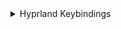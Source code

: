<details>
<summary> Hyprland Keybindings </summary>

## General Bindings
- **Launch Kitty Terminal**: `SUPER + Return`
- **Close Active Window**: `SUPER + Q`
- **Exit Hyprland**: `SUPER + M`
- **Fullscreen Active Window**: `SUPER + F`
- **Launch Rofi**: `SUPER + D`
- **Toggle Pseudotile Mode**: `SUPER + P`
- **Toggle Split Mode**: `SUPER + T`

## Vim-like Navigation Bindings
- **Move Focus**: `SUPER + h/j/k/l`
- **Move Window**: `SUPER + SHIFT + h/j/k/l`
- **Resize Window**: `SUPER + CTRL + h/j/k/l`

## Workspace Management
- **Switch to Workspace [1-10]**: `SUPER + [1-0]`
- **Move Active Window to Workspace [1-10] Silently**: `SUPER + SHIFT + [1-0]`

## Screenshots and Screen Recording
- **Screenshot Entire Screen**: `Print`
- **Screenshot Area**: `SUPER + SHIFT + S`
- **Toggle Screen Recording**: `SUPER + SHIFT + R`

## Mouse Bindings
- **Move Window with Drag**: `SUPER + Left Mouse Button`
- **Resize Window with Drag**: `SUPER + Right Mouse Button`
</details>

